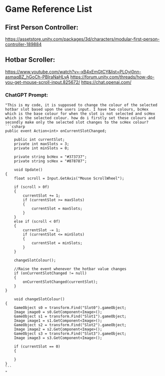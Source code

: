 # Game Reference List

## First Person Controller:
https://assetstore.unity.com/packages/3d/characters/modular-first-person-controller-189884

## Hotbar Scroller:
https://www.youtube.com/watch?v=-xB4xEmGtCY&list=PLOyj0nn-asmaqBZ_hGoCh-PBlraNaHLyA
https://forum.unity.com/threads/how-do-you-get-mouse-scroll-input.825672/
https://chat.openai.com/
### ChatGPT Prompt:
    "This is my code, it is supposed to change the colour of the selected hotbar slot based upon the users input. I have two colours, bcHex which is the base colour for when the slot is not selected and scHex which is the selected colour. how do i firstly set these colours and secondly make only the selected slot changes to the scHex colour?
    ```csharp
    public event Action<int> onCurrentSlotChanged;

        public int currentSlot;
        private int maxSlots = 3;
        private int minSlots = 0;

        private string bcHex = "#373737";
        private string scHex = "#878787";
    
        void Update()
    {
        float scroll = Input.GetAxis("Mouse ScrollWheel");

        if (scroll > 0f)
        {
            currentSlot += 1;
            if (currentSlot >= maxSlots)
            {
                currentSlot = maxSlots;
            }
        }
        else if (scroll < 0f)
        {
            currentSlot -= 1;
            if (currentSlot <= minSlots)
            {
                currentSlot = minSlots;
            }
        }
    
        changeSlotColour();

        //Raise the event whenever the hotbar value changes
        if (onCurrentSlotChanged != null)
        {
            onCurrentSlotChanged(currentSlot);
        }
    }

        void changeSlotColour()
    {
        GameObject s0 = transform.Find("Slot0").gameObject;
        Image image0 = s0.GetComponent<Image>();
        GameObject s1 = transform.Find("Slot1").gameObject;
        Image image1 = s1.GetComponent<Image>();
        GameObject s2 = transform.Find("Slot2").gameObject;
        Image image2 = s2.GetComponent<Image>();
        GameObject s3 = transform.Find("Slot3").gameObject;
        Image image3 = s3.GetComponent<Image>();

        if (currentSlot == 0)
        {
        
        }
    }
    ```
    "
